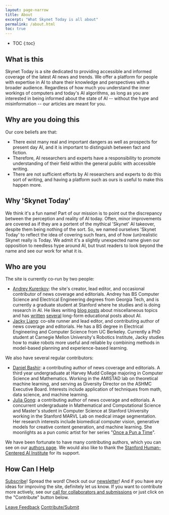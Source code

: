 ```yaml
---
layout: page-narrow
title: About
excerpt: "What Skynet Today is all about"
permalink: /about.html
toc: true
---
```


* TOC
{:toc}

## What is this
Skynet Today is a site dedicated to providing accessible and informed coverage of the latest AI news and trends. We offer a platform for people with expertise in AI to share their knowledge and perspectives with a broader audience. Regardless of how much you understand the inner workings of computers and today's AI algorithms, as long as you are interested in being informed about the state of AI -- without the hype and misinformation -- our articles are meant for you.

## Why are you doing this
Our core beliefs are that:

* There exist many real and important dangers as well as prospects for present day AI, and it is important to distinguish between fact and fiction.
* Therefore, AI researchers and experts have a responsibility to promote understanding of their field within the general public with accessible writing.
* There are not sufficient efforts by AI researchers and experts to do this sort of writing, and having a platform such as ours is useful to make this happen more. 


## Why 'Skynet Today'

We think it's a fun name! Part of our mission is to point out the discrepancy between the perception and reality of AI today. Often, minor improvements are covered as if they are a portent of the mythical 'Skynet' AI takeover, despite them being nothing of the sort. So, we named ourselves 'Skynet Today' to reflect the idea of covering such fears, and of how (un)realistic Skynet really is Today. We admit it's a slightly unexpected name given our opposition to needless hype around AI, but trust readers to look beyond the name and see our work for what it is.

## Who are you
The site is currently co-run by two people:
* [Andrey Kurenkov](http://www.andreykurenkov.com/): the site's creator, lead editor, and occasional contributor of news coverage and editorials. Andrey has BS Computer Science and Electrical Engineering degrees from Georgia Tech, and is currently a graduate student at Stanford where he studies and is doing research in AI. He likes writing [blog posts](http://www.andreykurenkov.com/writing/) about miscellaneous topics and has [written](http://www.andreykurenkov.com/writing/ai/a-brief-history-of-neural-nets-and-deep-learning/) [several](http://www.andreykurenkov.com/writing/ai/a-brief-history-of-game-ai/) long-form educational posts about AI. 
* [Jacky Liang](https://www.jacky.io/): co-site runner and lead editor, and contributing author of news coverage and editorials. He has a BS degree in Electrical Engineering and Computer Science from UC Berkeley. Currently a PhD student at Carnegie Mellon University's Robotics Institute, Jacky studies how to make robots more useful and reliable by combining methods in model-based planning and experience-based learning.

We also have several regular contributors:
* [Daniel Bashir](https://db7894.github.io/): a contributing author of news coverage and editorials. A third year undergraduate at Harvey Mudd College majoring in Computer Science and Mathematics. Working in the AMISTAD lab on theoretical machine learning, and serving as Diversity Director on the ASHMC Executive Board. Interests include application of techniques from math, data science, and machine learning.
* [Julia Gong](http://web.stanford.edu/~jxgong/): a contributing author of news coverage and editorials. A concurrent undergraduate in Mathematical and Computational Science and Master's student in Computer Science at Stanford University working in the Stanford MARVL Lab on medical image segmentation. Her research interests include biomedical computer vision, generative models for creative content generation, and machine learning. She moonlights as a pun comic artist for her series "[Once a Pun a Time](https://onceapunati.me)".

We have been fortunate to have many contributing authors, which you can see on our [authors page](/authors). We would also like to thank the [Stanford Human-Centered AI Institute](https://hai.stanford.edu/) for its support.

## How Can I Help
[Subscribe](https://www.skynettoday.com/subscribe)! Spread the word! Check out our [newsletter](https://lastweekin.ai/)! And if you have any ideas for improving the site, definitely let us know. If you want to contribute more actively, see our [call for collaborators and submissions](/join) or just click on the "Contribute" button below.


<a target="_blank" href="https://docs.google.com/forms/d/e/1FAIpQLSfSHTjBIrr7QVL3k1g51FCYYOwX5Nxnbr080-0rlUpeW7fLtA/viewform" class="mb-2 btn btn-success text-white border-0 rounded-0">Leave Feedback</a> <a target="_blank" href="https://docs.google.com/forms/d/e/1FAIpQLScDRqeP_jaI10g-AMy_CvqVhjgyi0xF783QKT0O10f3R-sw_g/viewform" class="mb-2 btn btn-dark bg-black text-white border-0 rounded-0">Contribute/Submit</a>
